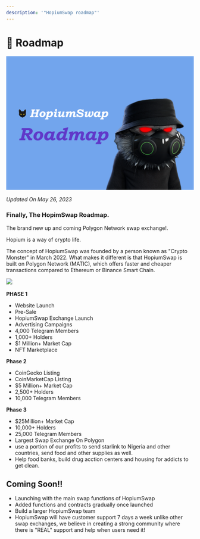 ```yaml
---
description: '"HopiumSwap roadmap"'
---
```


# 🧐 Roadmap



![](.gitbook/assets/Roadmap.png)

_Updated On May 26, 2023_

### Finally, The HopimSwap Roadmap.

The brand new up and coming Polygon Network swap exchange!.

Hopium is a way of crypto life.

The concept of HopiumSwap was founded by a person known as "Crypto Monster" in March 2022. What makes it different is that HopiumSwap is built on Polygon Network (MATIC), which offers faster and cheaper transactions compared to Ethereum or Binance Smart Chain.

![](<.gitbook/assets/coming-soon-neon-sign\_191108-233 (1).webp>)

**PHASE 1**

* Website Launch
* Pre-Sale&#x20;
* HopiumSwap Exchange Launch
* Advertising Campaigns&#x20;
* 4,000 Telegram Members
* 1,000+ Holders&#x20;
* $1 Million+ Market Cap&#x20;
* NFT Marketplace

**Phase 2**

* CoinGecko Listing&#x20;
* CoinMarketCap Listing&#x20;
* $5 Million+ Market Cap
* 2,500+ Holders
* 10,000 Telegram Members

**Phase 3**

* &#x20;$25Million+ Market Cap
* 10,000+ Holders
* 25,000 Telegram Members
* Largest Swap Exchange On Polygon&#x20;
* use a portion of our profits to send starlink to Nigeria and other countries, send food and other supplies as well.&#x20;
* Help food banks, build drug acction centers and housing for addicts to get clean.&#x20;

## Coming Soon!!

* Launching with the main swap functions of HopiumSwap
* Added functions and contracts gradually once launched
* Build a larger HopiumSwap team&#x20;
* HopiumSwap will have customer support 7 days a week unlike other swap exchanges, we believe in creating a strong community where there is "REAL" support and help when users need it!

